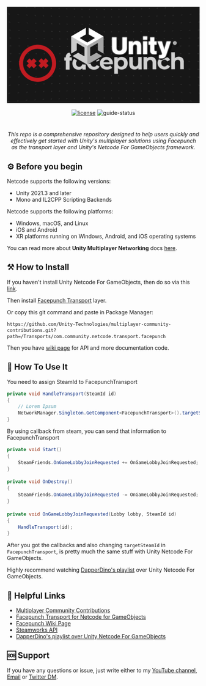![Banner](Static/Img/Banner.png)

<div align="center">
  
[![license](https://img.shields.io/badge/license-MIT-blue.svg)](https://github.com/mrrobinofficial/guide-unitysteamnetcodegameobjects/blob/HEAD/LICENSE.txt)
![guide-status](https://img.shields.io/badge/guide_status-completed-green)

</div>

#

<center>
    <p>
        <i>
            This repo is a comprehensive repository designed to help users quickly and effectively get started with Unity's multiplayer solutions using Facepunch as the transport layer and Unity's Netcode For GameObjects framework.
        </i>
    </p>
</center>

## ⚙️ Before you begin

Netcode supports the following versions:

* Unity 2021.3 and later
* Mono and IL2CPP Scripting Backends

Netcode supports the following platforms:

* Windows, macOS, and Linux
* iOS and Android
* XR platforms running on Windows, Android, and iOS operating systems

You can read more about **Unity Multiplayer Networking** docs [here](https://docs-multiplayer.unity3d.com/).

## ⚒️ How to Install

If you haven't install Unity Netcode For GameObjects, then do so via this [link](https://docs-multiplayer.unity3d.com/netcode/current/installation/install).

Then install [Facepunch Transport](https://github.com/Unity-Technologies/multiplayer-community-contributions/tree/main/Transports/com.community.netcode.transport.facepunch) layer.

Or copy this git command and paste in Package Manager:

```console
https://github.com/Unity-Technologies/multiplayer-community-contributions.git?path=/Transports/com.community.netcode.transport.facepunch
```

Then you have [wiki page](https://wiki.facepunch.com/steamworks/) for API and more documentation code.

## 📝 How To Use It

You need to assign SteamId to FacepunchTransport

```csharp
private void HandleTransport(SteamId id)
{
    // Lorem Ipsum
    NetworkManager.Singleton.GetComponent<FacepunchTransport>().targetSteamId = id;
}
```

By using callback from steam, you can send that information to FacepunchTransport
```csharp
private void Start()
{
    SteamFriends.OnGameLobbyJoinRequested += OnGameLobbyJoinRequested; // Add the callback
}

private void OnDestroy()
{
    SteamFriends.OnGameLobbyJoinRequested -= OnGameLobbyJoinRequested; // Remove the callback
}

private void OnGameLobbyJoinRequested(Lobby lobby, SteamId id)
{
    HandleTransport(id);
}
```

After you got the callbacks and also changing `targetSteamId` in `FacepunchTransport`, is pretty much the same stuff with Unity Netcode For GameObjects.

Highly recommend watching [DapperDino's playlist](https://www.youtube.com/playlist?list=PLS6sInD7ThM2_N9a1kN2oM4zZ-U-NtT2E) over Unity Netcode For GameObjects.

## 🔗 Helpful Links

* [Multiplayer Community Contributions](https://github.com/Unity-Technologies/multiplayer-community-contributions/)
* [Facepunch Transport for Netcode for GameObjects](https://github.com/Unity-Technologies/multiplayer-community-contributions/tree/main/Transports/com.community.netcode.transport.facepunch)
* [Facepunch Wiki Page](https://wiki.facepunch.com/steamworks/)
* [Steamworks API](https://partner.steamgames.com/doc/api)
* [DapperDino's playlist over Unity Netcode For GameObjects](https://www.youtube.com/playlist?list=PLS6sInD7ThM2_N9a1kN2oM4zZ-U-NtT2E)

## 🆘 Support
If you have any questions or issue, just write either to my [YouTube channel](https://www.youtube.com/@mrrobinofficial), [Email](mailto:mrrobin123mail@gmail.com) or [Twitter DM](https://twitter.com/MrRobinOfficial).
